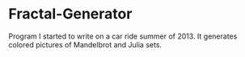 # Fractal-Generator
Program I started to write on a car ride summer of 2013.  It generates colored pictures of Mandelbrot and Julia sets.
